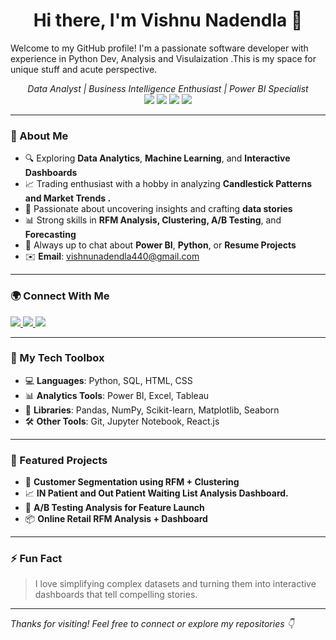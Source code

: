 <h1 align="center">Hi there, I'm Vishnu Nadendla 👋</h1>
Welcome to my GitHub profile! I'm a passionate software developer with experience in Python Dev, Analysis and Visulaization .This is my space for unique stuff and acute perspective.
<p align="center">
  <em>Data Analyst | Business Intelligence Enthusiast | Power BI Specialist</em><br>
  <img src="https://img.shields.io/badge/Python-3776AB?style=flat&logo=python&logoColor=white" />
  <img src="https://img.shields.io/badge/SQL-4479A1?style=flat&logo=mysql&logoColor=white" />
  <img src="https://img.shields.io/badge/Power%20BI-F2C811?style=flat&logo=powerbi&logoColor=black" />
  <img src="https://img.shields.io/badge/Tableau-E97627?style=flat&logo=tableau&logoColor=white" />
</p>

---

### 🚀 About Me

- 🔍 Exploring **Data Analytics**, **Machine Learning**, and **Interactive Dashboards**
- 📈 Trading enthusiast with a hobby in analyzing **Candlestick Patterns and Market Trends .**
- 🧠 Passionate about uncovering insights and crafting **data stories**
- 📊 Strong skills in **RFM Analysis, Clustering, A/B Testing**, and **Forecasting**
- 💬 Always up to chat about **Power BI**, **Python**, or **Resume Projects**
- ✉️ **Email**: vishnunadendla440@gmail.com

---

### 🌍 Connect With Me

<p>
  <a href="https://linkedin.com/in/vishnu-nadendla" target="_blank">
    <img src="https://img.shields.io/badge/LinkedIn-0A66C2?style=flat&logo=linkedin&logoColor=white" />
  </a>
  <a href="mailto:vishnunadendla440@gmail.com">
    <img src="https://img.shields.io/badge/Gmail-D14836?style=flat&logo=gmail&logoColor=white" />
  </a>
  <a href="https://yourportfolio.com" target="_blank">
    <img src="https://img.shields.io/badge/Portfolio-000000?style=flat&logo=About.me&logoColor=white" />
  </a>
</p>

---

### 🧠 My Tech Toolbox

- 💻 **Languages**: Python, SQL, HTML, CSS
- 📊 **Analytics Tools**: Power BI, Excel, Tableau
- 🧪 **Libraries**: Pandas, NumPy, Scikit-learn, Matplotlib, Seaborn
- 🛠️ **Other Tools**: Git, Jupyter Notebook, React.js

---

### 📌 Featured Projects

- 🔶 **Customer Segmentation using RFM + Clustering**
- 📈 **IN Patient and Out Patient Waiting List Analysis Dashboard.**
- 🧪 **A/B Testing Analysis for Feature Launch**
- 📦 **Online Retail RFM Analysis + Dashboard**

---

### ⚡ Fun Fact
> I love simplifying complex datasets and turning them into interactive dashboards that tell compelling stories.

---

_Thanks for visiting! Feel free to connect or explore my repositories 👇_

